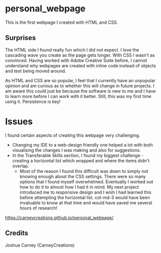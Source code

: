 # personal_webpage
This is the first webpage I created with HTML and CSS. 

## Surprises
The HTML side I found really fun which I did not expect. I love the cascading wave you create as the page gets longer. With CSS I wasn't as convinced. Having worked with Adobe Creative Suite before, I cannot understand why webpages are created with inline code instead of objects and text being moved around. 

As HTML and CSS are so popular, I feel that I currently have an unpopular opinion and am curious as to whether this will change in future projects. I am aware this could just be because the software is new to me and I have to learn more before I can work with it better. Still, this was my first time using it. Persistence is key! 

# Issues
I found certain aspects of creating this webpage very challenging. 
* Changing my IDE to a web-design friendly one helped a lot with both visualising the changes I was making and also for suggestions.
* In the Transferable Skills section, I found my biggest challenge - creating a horizontal list which wrapped and where the items didn't overlap.
  * Most of the reason I found this difficult was down to simply not knowing enough about the CSS settings. There were so many options that I found myself overwhelmed. Eventually I worked out how to do it to almost how I had it in mind. My next project introduced me to responsive design and I wish I had learned this before attempting the horizontal list. col-md-3 would have been invaluable to know at that time and would have saved me several hours of research!

https://carneycreations.github.io/personal_webpage/

## Credits
Joshua Carney (CarneyCreations)

